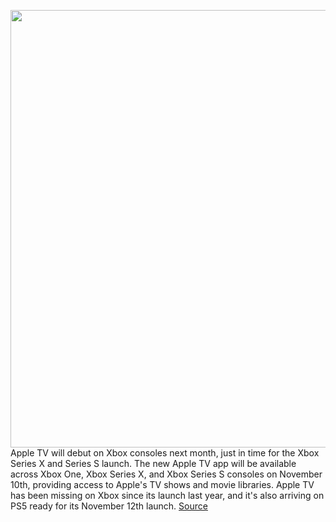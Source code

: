 <img src='https://cdn.vox-cdn.com/thumbor/_w9WBiC4HsdK9rktsIQM9gLzCPA=/0x0:1614x1080/1200x800/filters:focal(678x411:936x669)/cdn.vox-cdn.com/uploads/chorus_image/image/67726136/xboxappletv.0.jpg' width='700px' /><br/>
Apple TV will debut on Xbox consoles next month, just in time for the Xbox Series X and Series S launch. The new Apple TV app will be available across Xbox One, Xbox Series X, and Xbox Series S consoles on November 10th, providing access to Apple's TV shows and movie libraries. Apple TV has been missing on Xbox since its launch last year, and it's also arriving on PS5 ready for its November 12th launch.
<a href='https://www.theverge.com/2020/11/2/21545980/apple-tv-xbox-app-november-10th-release-date-features'> Source <a/>